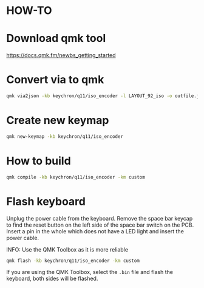 # HOW-TO

# Download qmk tool
https://docs.qmk.fm/newbs_getting_started

# Convert via to qmk
```sh
qmk via2json -kb keychron/q11/iso_encoder -l LAYOUT_92_iso -o outfile.json backup.json
```

# Create new keymap
```sh
qmk new-keymap -kb keychron/q11/iso_encoder
```

# How to build
```sh
qmk compile -kb keychron/q11/iso_encoder -km custom
```

# Flash keyboard
Unplug the power cable from the keyboard.
Remove the space bar keycap to find the reset button on the left side of the space bar switch on the PCB.
Insert a pin in the whole which does not have a LED light and insert the power cable.

INFO: Use the QMK Toolbox as it is more reliable
```sh
qmk flash -kb keychron/q11/iso_encoder -km custom
```

If you are using the QMK Toolbox, select the `.bin` file and flash the keyboard, both sides will be flashed.
